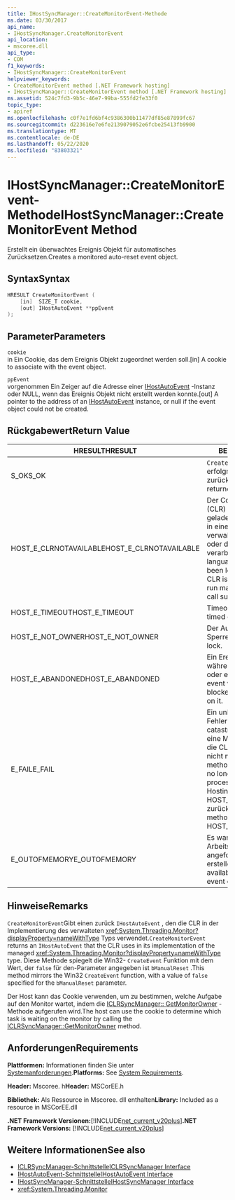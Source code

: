 ```yaml
---
title: IHostSyncManager::CreateMonitorEvent-Methode
ms.date: 03/30/2017
api_name:
- IHostSyncManager.CreateMonitorEvent
api_location:
- mscoree.dll
api_type:
- COM
f1_keywords:
- IHostSyncManager::CreateMonitorEvent
helpviewer_keywords:
- CreateMonitorEvent method [.NET Framework hosting]
- IHostSyncManager::CreateMonitorEvent method [.NET Framework hosting]
ms.assetid: 524c7fd3-9b5c-46e7-99ba-555fd2fe33f0
topic_type:
- apiref
ms.openlocfilehash: c0f7e1fd6bf4c9386300b11477df85e87899fc67
ms.sourcegitcommit: d223616e7e6fe2139079052e6fcbe25413fb9900
ms.translationtype: MT
ms.contentlocale: de-DE
ms.lasthandoff: 05/22/2020
ms.locfileid: "83803321"
---
```

# <a name="ihostsyncmanagercreatemonitorevent-method"></a><span data-ttu-id="8a18a-102">IHostSyncManager::CreateMonitorEvent-Methode</span><span class="sxs-lookup"><span data-stu-id="8a18a-102">IHostSyncManager::CreateMonitorEvent Method</span></span>
<span data-ttu-id="8a18a-103">Erstellt ein überwachtes Ereignis Objekt für automatisches Zurücksetzen.</span><span class="sxs-lookup"><span data-stu-id="8a18a-103">Creates a monitored auto-reset event object.</span></span>  
  
## <a name="syntax"></a><span data-ttu-id="8a18a-104">Syntax</span><span class="sxs-lookup"><span data-stu-id="8a18a-104">Syntax</span></span>  
  
```cpp  
HRESULT CreateMonitorEvent (  
    [in]  SIZE_T cookie,  
    [out] IHostAutoEvent **ppEvent  
);  
```  
  
## <a name="parameters"></a><span data-ttu-id="8a18a-105">Parameter</span><span class="sxs-lookup"><span data-stu-id="8a18a-105">Parameters</span></span>  
 `cookie`  
 <span data-ttu-id="8a18a-106">in Ein Cookie, das dem Ereignis Objekt zugeordnet werden soll.</span><span class="sxs-lookup"><span data-stu-id="8a18a-106">[in] A cookie to associate with the event object.</span></span>  
  
 `ppEvent`  
 <span data-ttu-id="8a18a-107">vorgenommen Ein Zeiger auf die Adresse einer [IHostAutoEvent](ihostautoevent-interface.md) -Instanz oder NULL, wenn das Ereignis Objekt nicht erstellt werden konnte.</span><span class="sxs-lookup"><span data-stu-id="8a18a-107">[out] A pointer to the address of an [IHostAutoEvent](ihostautoevent-interface.md) instance, or null if the event object could not be created.</span></span>  
  
## <a name="return-value"></a><span data-ttu-id="8a18a-108">Rückgabewert</span><span class="sxs-lookup"><span data-stu-id="8a18a-108">Return Value</span></span>  
  
|<span data-ttu-id="8a18a-109">HRESULT</span><span class="sxs-lookup"><span data-stu-id="8a18a-109">HRESULT</span></span>|<span data-ttu-id="8a18a-110">BESCHREIBUNG</span><span class="sxs-lookup"><span data-stu-id="8a18a-110">Description</span></span>|  
|-------------|-----------------|  
|<span data-ttu-id="8a18a-111">S_OK</span><span class="sxs-lookup"><span data-stu-id="8a18a-111">S_OK</span></span>|<span data-ttu-id="8a18a-112">`CreateMonitorEvent`wurde erfolgreich zurückgegeben.</span><span class="sxs-lookup"><span data-stu-id="8a18a-112">`CreateMonitorEvent` returned successfully.</span></span>|  
|<span data-ttu-id="8a18a-113">HOST_E_CLRNOTAVAILABLE</span><span class="sxs-lookup"><span data-stu-id="8a18a-113">HOST_E_CLRNOTAVAILABLE</span></span>|<span data-ttu-id="8a18a-114">Der Common Language Runtime (CLR) wurde nicht in einen Prozess geladen, oder die CLR befindet sich in einem Zustand, in dem Sie verwalteten Code nicht ausführen oder den-Befehl nicht erfolgreich verarbeiten kann.</span><span class="sxs-lookup"><span data-stu-id="8a18a-114">The common language runtime (CLR) has not been loaded into a process, or the CLR is in a state in which it cannot run managed code or process the call successfully.</span></span>|  
|<span data-ttu-id="8a18a-115">HOST_E_TIMEOUT</span><span class="sxs-lookup"><span data-stu-id="8a18a-115">HOST_E_TIMEOUT</span></span>|<span data-ttu-id="8a18a-116">Timeout des Aufrufes.</span><span class="sxs-lookup"><span data-stu-id="8a18a-116">The call timed out.</span></span>|  
|<span data-ttu-id="8a18a-117">HOST_E_NOT_OWNER</span><span class="sxs-lookup"><span data-stu-id="8a18a-117">HOST_E_NOT_OWNER</span></span>|<span data-ttu-id="8a18a-118">Der Aufrufer ist nicht Besitzer der Sperre.</span><span class="sxs-lookup"><span data-stu-id="8a18a-118">The caller does not own the lock.</span></span>|  
|<span data-ttu-id="8a18a-119">HOST_E_ABANDONED</span><span class="sxs-lookup"><span data-stu-id="8a18a-119">HOST_E_ABANDONED</span></span>|<span data-ttu-id="8a18a-120">Ein Ereignis wurde abgebrochen, während ein blockierter Thread oder eine Fiber darauf wartete.</span><span class="sxs-lookup"><span data-stu-id="8a18a-120">An event was canceled while a blocked thread or fiber was waiting on it.</span></span>|  
|<span data-ttu-id="8a18a-121">E_FAIL</span><span class="sxs-lookup"><span data-stu-id="8a18a-121">E_FAIL</span></span>|<span data-ttu-id="8a18a-122">Ein unbekannter schwerwiegender Fehler ist aufgetreten.</span><span class="sxs-lookup"><span data-stu-id="8a18a-122">An unknown catastrophic failure occurred.</span></span> <span data-ttu-id="8a18a-123">Wenn eine Methode E_FAIL zurückgibt, ist die CLR innerhalb des Prozesses nicht mehr verwendbar.</span><span class="sxs-lookup"><span data-stu-id="8a18a-123">When a method returns E_FAIL, the CLR is no longer usable within the process.</span></span> <span data-ttu-id="8a18a-124">Nachfolgende Aufrufe von Hostingmethoden geben HOST_E_CLRNOTAVAILABLE zurück.</span><span class="sxs-lookup"><span data-stu-id="8a18a-124">Subsequent calls to hosting methods return HOST_E_CLRNOTAVAILABLE.</span></span>|  
|<span data-ttu-id="8a18a-125">E_OUTOFMEMORY</span><span class="sxs-lookup"><span data-stu-id="8a18a-125">E_OUTOFMEMORY</span></span>|<span data-ttu-id="8a18a-126">Es war nicht genügend Arbeitsspeicher verfügbar, um das angeforderte Ereignis Objekt zu erstellen.</span><span class="sxs-lookup"><span data-stu-id="8a18a-126">Not enough memory was available to create the requested event object.</span></span>|  
  
## <a name="remarks"></a><span data-ttu-id="8a18a-127">Hinweise</span><span class="sxs-lookup"><span data-stu-id="8a18a-127">Remarks</span></span>  
 <span data-ttu-id="8a18a-128">`CreateMonitorEvent`Gibt einen zurück `IHostAutoEvent` , den die CLR in der Implementierung des verwalteten <xref:System.Threading.Monitor?displayProperty=nameWithType> Typs verwendet.</span><span class="sxs-lookup"><span data-stu-id="8a18a-128">`CreateMonitorEvent` returns an `IHostAutoEvent` that the CLR uses in its implementation of the managed <xref:System.Threading.Monitor?displayProperty=nameWithType> type.</span></span> <span data-ttu-id="8a18a-129">Diese Methode spiegelt die Win32- `CreateEvent` Funktion mit dem Wert, der `false` für den-Parameter angegeben ist `bManualReset` .</span><span class="sxs-lookup"><span data-stu-id="8a18a-129">This method mirrors the Win32 `CreateEvent` function, with a value of `false` specified for the `bManualReset` parameter.</span></span>  
  
 <span data-ttu-id="8a18a-130">Der Host kann das Cookie verwenden, um zu bestimmen, welche Aufgabe auf den Monitor wartet, indem die [ICLRSyncManager:: GetMonitorOwner](iclrsyncmanager-getmonitorowner-method.md) -Methode aufgerufen wird.</span><span class="sxs-lookup"><span data-stu-id="8a18a-130">The host can use the cookie to determine which task is waiting on the monitor by calling the [ICLRSyncManager::GetMonitorOwner](iclrsyncmanager-getmonitorowner-method.md) method.</span></span>  
  
## <a name="requirements"></a><span data-ttu-id="8a18a-131">Anforderungen</span><span class="sxs-lookup"><span data-stu-id="8a18a-131">Requirements</span></span>  
 <span data-ttu-id="8a18a-132">**Plattformen:** Informationen finden Sie unter [Systemanforderungen](../../get-started/system-requirements.md).</span><span class="sxs-lookup"><span data-stu-id="8a18a-132">**Platforms:** See [System Requirements](../../get-started/system-requirements.md).</span></span>  
  
 <span data-ttu-id="8a18a-133">**Header:** Mscoree. h</span><span class="sxs-lookup"><span data-stu-id="8a18a-133">**Header:** MSCorEE.h</span></span>  
  
 <span data-ttu-id="8a18a-134">**Bibliothek:** Als Ressource in Mscoree. dll enthalten</span><span class="sxs-lookup"><span data-stu-id="8a18a-134">**Library:** Included as a resource in MSCorEE.dll</span></span>  
  
 <span data-ttu-id="8a18a-135">**.NET Framework Versionen:**[!INCLUDE[net_current_v20plus](../../../../includes/net-current-v20plus-md.md)]</span><span class="sxs-lookup"><span data-stu-id="8a18a-135">**.NET Framework Versions:** [!INCLUDE[net_current_v20plus](../../../../includes/net-current-v20plus-md.md)]</span></span>  
  
## <a name="see-also"></a><span data-ttu-id="8a18a-136">Weitere Informationen</span><span class="sxs-lookup"><span data-stu-id="8a18a-136">See also</span></span>

- [<span data-ttu-id="8a18a-137">ICLRSyncManager-Schnittstelle</span><span class="sxs-lookup"><span data-stu-id="8a18a-137">ICLRSyncManager Interface</span></span>](iclrsyncmanager-interface.md)
- [<span data-ttu-id="8a18a-138">IHostAutoEvent-Schnittstelle</span><span class="sxs-lookup"><span data-stu-id="8a18a-138">IHostAutoEvent Interface</span></span>](ihostautoevent-interface.md)
- [<span data-ttu-id="8a18a-139">IHostSyncManager-Schnittstelle</span><span class="sxs-lookup"><span data-stu-id="8a18a-139">IHostSyncManager Interface</span></span>](ihostsyncmanager-interface.md)
- <xref:System.Threading.Monitor>
